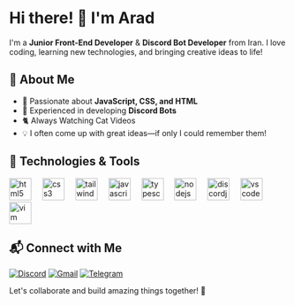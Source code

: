 # Hi there! 👋 I'm Arad

I'm a **Junior Front-End Developer** & **Discord Bot Developer** from Iran. I love coding, learning new technologies, and bringing creative ideas to life!

## 🚀 About Me
- 🔹 Passionate about **JavaScript, CSS, and HTML**
- 🤖 Experienced in developing **Discord Bots**
- 🐈 Always Watching Cat Videos
- 💡 I often come up with great ideas—if only I could remember them!

## 🔧 Technologies & Tools
<div align="left">
  <img src="https://cdn.simpleicons.org/html5/E34F26" height="40" alt="html5 logo"  />
  <img width="12" />
  <img src="https://cdn.simpleicons.org/css3/1572B6" height="40" alt="css3 logo"  />
  <img width="12" />
  <img src="https://cdn.simpleicons.org/tailwindcss/06B6D4" height="40" alt="tailwindcss logo"  />
  <img width="12" />
  <img src="https://cdn.simpleicons.org/javascript/F7DF1E" height="40" alt="javascript logo"  />
  <img width="12" />
  <img src="https://cdn.simpleicons.org/typescript/3178C6" height="40" alt="typescript logo"  />
  <img width="12" />
  <img src="https://cdn.simpleicons.org/nodedotjs/339933" height="40" alt="nodejs logo"  />
  <img width="12" />
  <img src="https://cdn.jsdelivr.net/gh/devicons/devicon/icons/discordjs/discordjs-original.svg" height="40" alt="discordjs logo"  />
  <img width="12" />
  <img src="https://cdn.jsdelivr.net/gh/devicons/devicon/icons/vscode/vscode-original.svg" height="40" alt="vscode logo"  />
  <img width="12" />
  <img src="https://cdn.jsdelivr.net/gh/devicons/devicon/icons/vim/vim-original.svg" height="40" alt="vim logo"  />
</div>

## 📬 Connect with Me
[![Discord](https://img.shields.io/badge/-Discord-5865F2?style=flat-square&logo=discord&logoColor=white)](https://discord.com/users/901101714617286686)
[![Gmail](https://img.shields.io/badge/-Gmail-EA4335?style=flat-square&logo=gmail&logoColor=white)](mailto:drowning.dev1@gmail.com)
[![Telegram](https://img.shields.io/badge/-Telegram-0088CC?style=flat-square&logo=telegram&logoColor=white)](https://t.me/DrowningDev)

Let's collaborate and build amazing things together! 🚀
